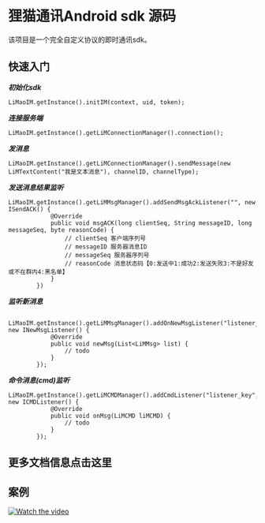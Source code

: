 # 狸猫通讯Android sdk 源码
该项目是一个完全自定义协议的即时通讯sdk。

## 快速入门

***初始化sdk***
```
LiMaoIM.getInstance().initIM(context, uid, token);
```
***连接服务端***
```
LiMaoIM.getInstance().getLiMConnectionManager().connection();
```
***发消息***
```
LiMaoIM.getInstance().getLiMConnectionManager().sendMessage(new LiMTextContent("我是文本消息"), channelID, channelType);
```
***发送消息结果监听***
```
LiMaoIM.getInstance().getLiMMsgManager().addSendMsgAckListener("", new ISendACK() {
            @Override
            public void msgACK(long clientSeq, String messageID, long messageSeq, byte reasonCode) {
                // clientSeq 客户端序列号
                // messageID 服务器消息ID
                // messageSeq 服务器序列号
                // reasonCode 消息状态码【0:发送中1:成功2:发送失败3:不是好友或不在群内4:黑名单】
            }
        })
 ```
***监听新消息***
```
 LiMaoIM.getInstance().getLiMMsgManager().addOnNewMsgListener("listener_key", new INewMsgListener() {
            @Override
            public void newMsg(List<LiMMsg> list) {
                // todo 
            }
        });
```
***命令消息(cmd)监听***
```
LiMaoIM.getInstance().getLiMCMDManager().addCmdListener("listener_key", new ICMDListener() {
            @Override
            public void onMsg(LiMCMD liMCMD) {
                // todo
            }
        });
```

## 更多文档信息点击这里

## 案例
[![Watch the video](https://raw.github.com/GabLeRoux/WebMole/master/ressources/WebMole_Youtube_Video.png)](http://49.235.106.135:9000/screenshot/android/1622454554391929.mp4?X-Amz-Algorithm=AWS4-HMAC-SHA256&X-Amz-Credential=AKIAIOSFODNN7EXAMPLE%2F20210531%2F%2Fs3%2Faws4_request&X-Amz-Date=20210531T101025Z&X-Amz-Expires=432000&X-Amz-SignedHeaders=host&X-Amz-Signature=801ae842ac8592b9ca40f19436708317e2603dde6368f7db140ea02ec30018e3)

